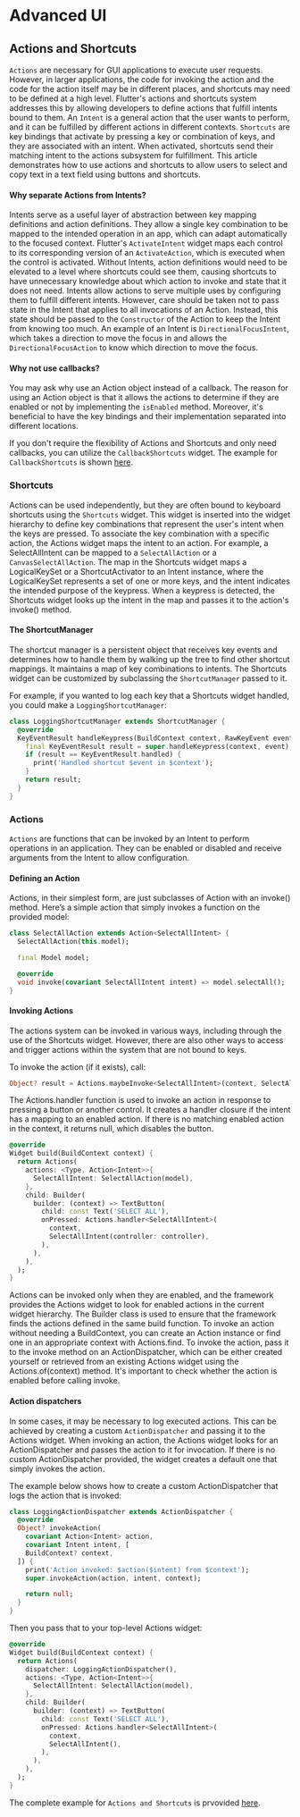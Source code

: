 # Advanced UI

## Actions and Shortcuts

`Actions` are necessary for GUI applications to execute user requests. However, in larger applications, the code for invoking the action and the code for the action itself may be in different places, and shortcuts may need to be defined at a high level. Flutter's actions and shortcuts system addresses this by allowing developers to define actions that fulfill intents bound to them. An `Intent` is a general action that the user wants to perform, and it can be fulfilled by different actions in different contexts. `Shortcuts` are key bindings that activate by pressing a key or combination of keys, and they are associated with an intent. When activated, shortcuts send their matching intent to the actions subsystem for fulfillment. This article demonstrates how to use actions and shortcuts to allow users to select and copy text in a text field using buttons and shortcuts.

#### Why separate Actions from Intents?

Intents serve as a useful layer of abstraction between key mapping definitions and action definitions. They allow a single key combination to be mapped to the intended operation in an app, which can adapt automatically to the focused context. Flutter's `ActivateIntent` widget maps each control to its corresponding version of an `ActivateAction`, which is executed when the control is activated. Without Intents, action definitions would need to be elevated to a level where shortcuts could see them, causing shortcuts to have unnecessary knowledge about which action to invoke and state that it does not need. Intents allow actions to serve multiple uses by configuring them to fulfill different intents. However, care should be taken not to pass state in the Intent that applies to all invocations of an Action. Instead, this state should be passed to the `Constructor` of the Action to keep the Intent from knowing too much. An example of an Intent is `DirectionalFocusIntent`, which takes a direction to move the focus in and allows the `DirectionalFocusAction` to know which direction to move the focus.

#### Why not use callbacks?

You may ask why use an Action object instead of a callback. The reason for using an Action object is that it allows the actions to determine if they are enabled or not by implementing the `isEnabled` method. Moreover, it's beneficial to have the key bindings and their implementation separated into different locations.

If you don't require the flexibility of Actions and Shortcuts and only need callbacks, you can utilize the `CallbackShortcuts` widget. The example for `CallbackShortcuts` is shown [here](./advanced_ui_examples/lib/callback_shortcuts_example.dart).

### Shortcuts

Actions can be used independently, but they are often bound to keyboard shortcuts using the `Shortcuts` widget. This widget is inserted into the widget hierarchy to define key combinations that represent the user's intent when the keys are pressed. To associate the key combination with a specific action, the Actions widget maps the intent to an action. For example, a SelectAllIntent can be mapped to a `SelectAllAction` or a `CanvasSelectAllAction`. The map in the Shortcuts widget maps a LogicalKeySet or a ShortcutActivator to an Intent instance, where the LogicalKeySet represents a set of one or more keys, and the intent indicates the intended purpose of the keypress. When a keypress is detected, the Shortcuts widget looks up the intent in the map and passes it to the action's invoke() method.

#### The ShortcutManager

The shortcut manager is a persistent object that receives key events and determines how to handle them by walking up the tree to find other shortcut mappings. It maintains a map of key combinations to intents. The Shortcuts widget can be customized by subclassing the `ShortcutManager` passed to it.

For example, if you wanted to log each key that a Shortcuts widget handled, you could make a `LoggingShortcutManager`:

```dart
class LoggingShortcutManager extends ShortcutManager {
  @override
  KeyEventResult handleKeypress(BuildContext context, RawKeyEvent event) {
    final KeyEventResult result = super.handleKeypress(context, event);
    if (result == KeyEventResult.handled) {
      print('Handled shortcut $event in $context');
    }
    return result;
  }
}
```

### Actions

`Actions` are functions that can be invoked by an Intent to perform operations in an application. They can be enabled or disabled and receive arguments from the Intent to allow configuration.

#### Defining an Action

Actions, in their simplest form, are just subclasses of Action<Intent> with an invoke() method. Here’s a simple action that simply invokes a function on the provided model:

```dart
class SelectAllAction extends Action<SelectAllIntent> {
  SelectAllAction(this.model);

  final Model model;

  @override
  void invoke(covariant SelectAllIntent intent) => model.selectAll();
}
```

#### Invoking Actions

The actions system can be invoked in various ways, including through the use of the Shortcuts widget. However, there are also other ways to access and trigger actions within the system that are not bound to keys.

To invoke the action (if it exists), call:

```dart
Object? result = Actions.maybeInvoke<SelectAllIntent>(context, SelectAllIntent());
```

The Actions.handler function is used to invoke an action in response to pressing a button or another control. It creates a handler closure if the intent has a mapping to an enabled action. If there is no matching enabled action in the context, it returns null, which disables the button.

```dart
@override
Widget build(BuildContext context) {
  return Actions(
    actions: <Type, Action<Intent>>{
      SelectAllIntent: SelectAllAction(model),
    },
    child: Builder(
      builder: (context) => TextButton(
        child: const Text('SELECT ALL'),
        onPressed: Actions.handler<SelectAllIntent>(
          context,
          SelectAllIntent(controller: controller),
        ),
      ),
    ),
  );
}
```

Actions can be invoked only when they are enabled, and the framework provides the Actions widget to look for enabled actions in the current widget hierarchy. The Builder class is used to ensure that the framework finds the actions defined in the same build function. To invoke an action without needing a BuildContext, you can create an Action instance or find one in an appropriate context with Actions.find. To invoke the action, pass it to the invoke method on an ActionDispatcher, which can be either created yourself or retrieved from an existing Actions widget using the Actions.of(context) method. It's important to check whether the action is enabled before calling invoke.

#### Action dispatchers

In some cases, it may be necessary to log executed actions. This can be achieved by creating a custom `ActionDispatcher` and passing it to the Actions widget. When invoking an action, the Actions widget looks for an ActionDispatcher and passes the action to it for invocation. If there is no custom ActionDispatcher provided, the widget creates a default one that simply invokes the action.

The example below shows how to create a custom ActionDispatcher that logs the action that is invoked:

```dart
class LoggingActionDispatcher extends ActionDispatcher {
  @override
  Object? invokeAction(
    covariant Action<Intent> action,
    covariant Intent intent, [
    BuildContext? context,
  ]) {
    print('Action invoked: $action($intent) from $context');
    super.invokeAction(action, intent, context);

    return null;
  }
}
```

Then you pass that to your top-level Actions widget:

```dart
@override
Widget build(BuildContext context) {
  return Actions(
    dispatcher: LoggingActionDispatcher(),
    actions: <Type, Action<Intent>>{
      SelectAllIntent: SelectAllAction(model),
    },
    child: Builder(
      builder: (context) => TextButton(
        child: const Text('SELECT ALL'),
        onPressed: Actions.handler<SelectAllIntent>(
          context,
          SelectAllIntent(),
        ),
      ),
    ),
  );
}
```

The complete example for `Actions and Shortcuts` is prvovided [here](./advanced_ui_examples/lib/actions_shortcuts_example.dart).
